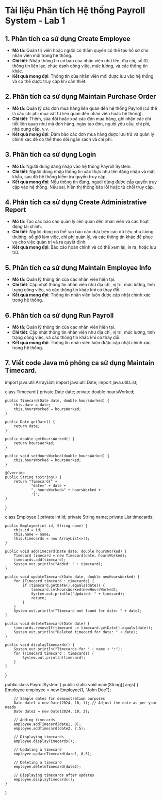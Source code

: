 # Tài liệu Phân tích Hệ thống Payroll System - Lab 1

## 1. Phân tích ca sử dụng Create Employee
- **Mô tả**: Quản trị viên hoặc người có thẩm quyền có thể tạo hồ sơ cho nhân viên mới trong hệ thống.
- **Chi tiết**: Nhập thông tin cơ bản của nhân viên như tên, địa chỉ, số ID, thông tin liên lạc, chức danh công việc, mức lương, và các thông tin khác.
- **Kết quả mong đợi**: Thông tin của nhân viên mới được lưu vào hệ thống và có thể được truy cập khi cần thiết.

## 2. Phân tích ca sử dụng Maintain Purchase Order
- **Mô tả**: Quản lý các đơn mua hàng liên quan đến hệ thống Payroll (có thể là các chi phí mua vật tư liên quan đến nhân viên hoặc hệ thống).
- **Chi tiết**: Thêm, sửa đổi hoặc xoá các đơn mua hàng, ghi nhận các chi tiết liên quan như mã đơn hàng, ngày tạo đơn, người yêu cầu, chi phí, nhà cung cấp, v.v.
- **Kết quả mong đợi**: Đảm bảo các đơn mua hàng được lưu trữ và quản lý chính xác để có thể theo dõi ngân sách và chi phí.

## 3. Phân tích ca sử dụng Login
- **Mô tả**: Người dùng đăng nhập vào hệ thống Payroll System.
- **Chi tiết**: Người dùng nhập thông tin xác thực như tên đăng nhập và mật khẩu, sau đó hệ thống kiểm tra quyền truy cập.
- **Kết quả mong đợi**: Nếu thông tin đúng, người dùng được cấp quyền truy cập vào hệ thống. Nếu sai, hiển thị thông báo lỗi hoặc từ chối truy cập.

## 4. Phân tích ca sử dụng Create Administrative Report
- **Mô tả**: Tạo các báo cáo quản lý liên quan đến nhân viên và các hoạt động tài chính.
- **Chi tiết**: Người dùng có thể tạo báo cáo dựa trên các dữ liệu như lương thưởng, số giờ làm việc, chi phí quản lý, và các thông tin khác để phục vụ cho việc quản trị và ra quyết định.
- **Kết quả mong đợi**: Báo cáo hoàn chỉnh và có thể xem lại, in ra, hoặc lưu trữ.

## 5. Phân tích ca sử dụng Maintain Employee Info
- **Mô tả**: Quản lý thông tin của các nhân viên hiện tại.
- **Chi tiết**: Cập nhật thông tin nhân viên như địa chỉ, vị trí, mức lương, tình trạng công việc, và các thông tin khác khi có thay đổi.
- **Kết quả mong đợi**: Thông tin nhân viên luôn được cập nhật chính xác trong hệ thống.

## 6. Phân tích ca sử dụng Run Payroll
- **Mô tả**: Quản lý thông tin của các nhân viên hiện tại.
- **Chi tiết**: Cập nhật thông tin nhân viên như địa chỉ, vị trí, mức lương, tình trạng công việc, và các thông tin khác khi có thay đổi.
- **Kết quả mong đợi**: Thông tin nhân viên luôn được cập nhật chính xác trong hệ thống.

## 7. Viết code Java mô phỏng ca sử dụng Maintain Timecard.

import java.util.ArrayList;
import java.util.Date;
import java.util.List;


class Timecard {
    private Date date;
    private double hoursWorked;

    
    public Timecard(Date date, double hoursWorked) {
        this.date = date;
        this.hoursWorked = hoursWorked;
    }

    public Date getDate() {
        return date;
    }

    public double getHoursWorked() {
        return hoursWorked;
    }

    public void setHoursWorked(double hoursWorked) {
        this.hoursWorked = hoursWorked;
    }

    @Override
    public String toString() {
        return "Timecard{" +
                "date=" + date +
                ", hoursWorked=" + hoursWorked +
                '}';
    }
}

class Employee {
    private int id;
    private String name;
    private List<Timecard> timecards;

    public Employee(int id, String name) {
        this.id = id;
        this.name = name;
        this.timecards = new ArrayList<>();
    }

    public void addTimecard(Date date, double hoursWorked) {
        Timecard timecard = new Timecard(date, hoursWorked);
        timecards.add(timecard);
        System.out.println("Added: " + timecard);
    }

    public void updateTimecard(Date date, double newHoursWorked) {
        for (Timecard timecard : timecards) {
            if (timecard.getDate().equals(date)) {
                timecard.setHoursWorked(newHoursWorked);
                System.out.println("Updated: " + timecard);
                return;
            }
        }
        System.out.println("Timecard not found for date: " + date);
    }

    public void deleteTimecard(Date date) {
        timecards.removeIf(timecard -> timecard.getDate().equals(date));
        System.out.println("Deleted timecard for date: " + date);
    }

    public void displayTimecards() {
        System.out.println("Timecards for " + name + ":");
        for (Timecard timecard : timecards) {
            System.out.println(timecard);
        }
    }
}

public class PayrollSystem {
    public static void main(String[] args) {
        Employee employee = new Employee(1, "John Doe");

        // Sample dates for demonstration purposes
        Date date1 = new Date(2024, 10, 1); // Adjust the date as per your needs
        Date date2 = new Date(2024, 10, 2);

        // Adding timecards
        employee.addTimecard(date1, 8);
        employee.addTimecard(date2, 7.5);

        // Displaying timecards
        employee.displayTimecards();

        // Updating a timecard
        employee.updateTimecard(date1, 8.5);

        // Deleting a timecard
        employee.deleteTimecard(date2);

        // Displaying timecards after updates
        employee.displayTimecards();
    }
}
